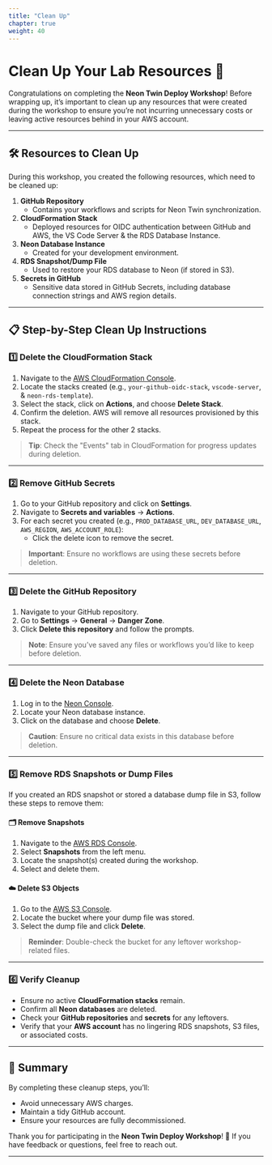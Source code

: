 ```yaml
---
title: "Clean Up"
chapter: true
weight: 40
---
```


# Clean Up Your Lab Resources 🧹

Congratulations on completing the **Neon Twin Deploy Workshop**! Before wrapping up, it’s important to clean up any resources that were created during the workshop to ensure you’re not incurring unnecessary costs or leaving active resources behind in your AWS account.

---

## 🛠️ Resources to Clean Up

During this workshop, you created the following resources, which need to be cleaned up:

1. **GitHub Repository**
   - Contains your workflows and scripts for Neon Twin synchronization.
2. **CloudFormation Stack**
   - Deployed resources for OIDC authentication between GitHub and AWS, the VS Code Server & the RDS Database Instance.
3. **Neon Database Instance**
   - Created for your development environment.
4. **RDS Snapshot/Dump File**
   - Used to restore your RDS database to Neon (if stored in S3).
5. **Secrets in GitHub**
   - Sensitive data stored in GitHub Secrets, including database connection strings and AWS region details.

---

## 📋 Step-by-Step Clean Up Instructions

### 1️⃣ **Delete the CloudFormation Stack**

1. Navigate to the [AWS CloudFormation Console](https://console.aws.amazon.com/cloudformation).
2. Locate the stacks created (e.g., `your-github-oidc-stack`, `vscode-server`, & `neon-rds-template`).
4. Select the stack, click on **Actions**, and choose **Delete Stack**.
5. Confirm the deletion. AWS will remove all resources provisioned by this stack.
6. Repeat the process for the other 2 stacks.

> **Tip**: Check the "Events" tab in CloudFormation for progress updates during deletion.

---

### 2️⃣ **Remove GitHub Secrets**

1. Go to your GitHub repository and click on **Settings**.
2. Navigate to **Secrets and variables** → **Actions**.
3. For each secret you created (e.g., `PROD_DATABASE_URL`, `DEV_DATABASE_URL`, `AWS_REGION`, `AWS_ACCOUNT_ROLE`):
   - Click the delete icon to remove the secret.

> **Important**: Ensure no workflows are using these secrets before deletion.

---

### 3️⃣ **Delete the GitHub Repository**

1. Navigate to your GitHub repository.
2. Go to **Settings** → **General** → **Danger Zone**.
3. Click **Delete this repository** and follow the prompts.

> **Note**: Ensure you’ve saved any files or workflows you’d like to keep before deletion.

---

### 4️⃣ **Delete the Neon Database**

1. Log in to the [Neon Console](https://console.neon.tech).
2. Locate your Neon database instance.
3. Click on the database and choose **Delete**.

> **Caution**: Ensure no critical data exists in this database before deletion.

---

### 5️⃣ **Remove RDS Snapshots or Dump Files**

If you created an RDS snapshot or stored a database dump file in S3, follow these steps to remove them:

#### 🗂️ **Remove Snapshots**
1. Navigate to the [AWS RDS Console](https://console.aws.amazon.com/rds/).
2. Select **Snapshots** from the left menu.
3. Locate the snapshot(s) created during the workshop.
4. Select and delete them.

#### ☁️ **Delete S3 Objects**
1. Go to the [AWS S3 Console](https://console.aws.amazon.com/s3/).
2. Locate the bucket where your dump file was stored.
3. Select the dump file and click **Delete**.

> **Reminder**: Double-check the bucket for any leftover workshop-related files.

---

### 6️⃣ **Verify Cleanup**

- Ensure no active **CloudFormation stacks** remain.
- Confirm all **Neon databases** are deleted.
- Check your **GitHub repositories** and **secrets** for any leftovers.
- Verify that your **AWS account** has no lingering RDS snapshots, S3 files, or associated costs.

---

## 🎯 Summary

By completing these cleanup steps, you’ll:
- Avoid unnecessary AWS charges.
- Maintain a tidy GitHub account.
- Ensure your resources are fully decommissioned.

Thank you for participating in the **Neon Twin Deploy Workshop**! 🎉 If you have feedback or questions, feel free to reach out.

---

